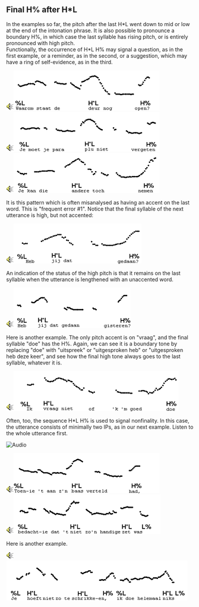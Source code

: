 Final H% after H\*L
-------------------

In the examples so far, the pitch after the last H\*L went down to mid or low at the end of the intonation phrase. It is also possible to pronounce a boundary H%, in which case the last syllable has rising pitch, or is entirely pronounced with high pitch.  
Functionally, the occurrence of H\*L H% may signal a question, as in the first example, or a reminder, as in the second, or a suggestion, which may have a ring of self-evidence, as in the third.

<div class="audio-example" onclick="play_sound('../audio/249')"><img alt="Play audio" src="../audio.gif" /><img alt="Audio example" src="../audio/gif/249.gif"/></div>

<div class="audio-example" onclick="play_sound('../audio/250')"><img alt="Play audio" src="../audio.gif" /><img alt="Audio example" src="../audio/gif/250.gif"/></div>

<div class="audio-example" onclick="play_sound('../audio/251')"><img alt="Play audio" src="../audio.gif" /><img alt="Audio example" src="../audio/gif/251.gif"/></div>

It is this pattern which is often misanalysed as having an accent on the last word. This is "frequent error #1". Notice that the final syllable of the next utterance is high, but not accented:

<div class="audio-example" onclick="play_sound('../audio/056')"><img alt="Play audio" src="../audio.gif" /><img alt="Audio example" src="../audio/gif/056.gif"/></div>

An indication of the status of the high pitch is that it remains on the last syllable when the utterance is lengthened with an unaccented word.

<div class="audio-example" onclick="play_sound('../audio/057')"><img alt="Play audio" src="../audio.gif" /><img alt="Audio example" src="../audio/gif/057.gif"/></div>

Here is another example. The only pitch accent is on "vraag", and the final syllable "doe" has the H%. Again, we can see it is a boundary tone by replacing "doe" with "uitspreek" or "uitgesproken heb" or "uitgesproken heb deze keer", and see how the final high tone always goes to the last syllable, whatever it is.

<div class="audio-example" onclick="play_sound('../audio/163')"><img alt="Play audio" src="../audio.gif" /><img alt="Audio example" src="../audio/gif/163.gif"/></div>

Often, too, the sequence H\*L H% is used to signal nonfinality. In this case, the utterance consists of minimally two IPs, as in our next example. Listen to the whole utterance first.

![Audio](audio.gif)

<div class="audio-example" onclick="play_sound('../audio/236a')"><img alt="Play audio" src="../audio.gif" /><img alt="Audio example" src="../audio/gif/236a.gif"/></div>

<div class="audio-example" onclick="play_sound('../audio/236b')"><img alt="Play audio" src="../audio.gif" /><img alt="Audio example" src="../audio/gif/236b.gif"/></div>

Here is another example.

<div class="audio-example" onclick="play_sound('../audio/105')"><img alt="Play audio" src="../audio.gif" /><img alt="Audio example" src="../audio/gif/105.gif"/></div>

